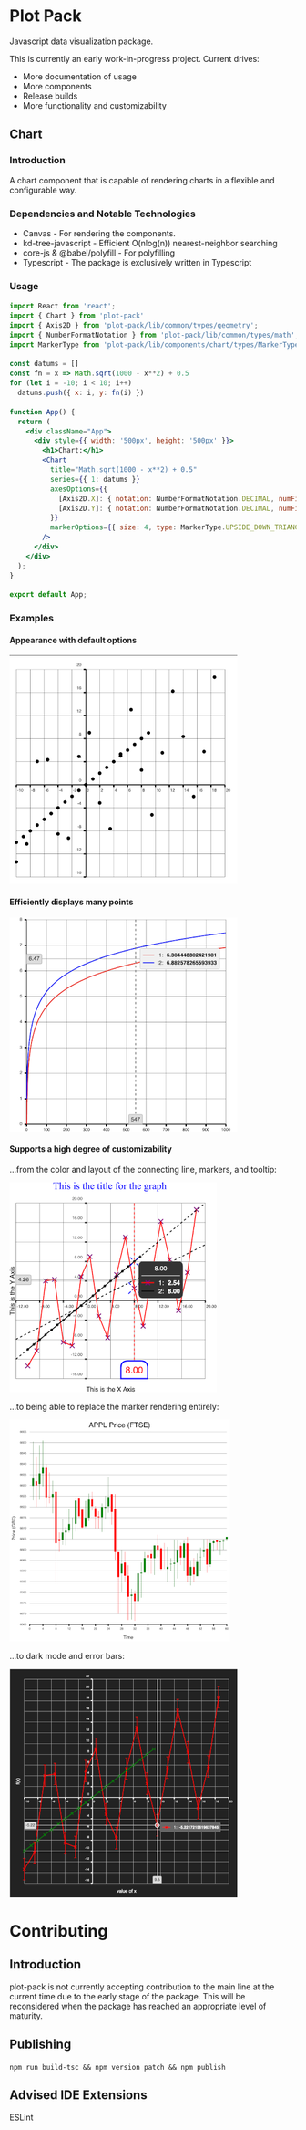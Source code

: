 # Plot Pack

Javascript data visualization package.

This is currently an early work-in-progress project. Current drives:
* More documentation of usage
* More components
* Release builds
* More functionality and customizability

## Chart

### Introduction

A chart component that is capable of rendering charts in a flexible and configurable way.

### Dependencies and Notable Technologies

* Canvas - For rendering the components.
* kd-tree-javascript - Efficient O(nlog(n)) nearest-neighbor searching
* core-js & @babel/polyfill - For polyfilling
* Typescript - The package is exclusively written in Typescript

### Usage

```jsx
import React from 'react';
import { Chart } from 'plot-pack'
import { Axis2D } from 'plot-pack/lib/common/types/geometry';
import { NumberFormatNotation } from 'plot-pack/lib/common/types/math';
import MarkerType from 'plot-pack/lib/components/chart/types/MarkerType';

const datums = []
const fn = x => Math.sqrt(1000 - x**2) + 0.5
for (let i = -10; i < 10; i++)
  datums.push({ x: i, y: fn(i) })

function App() {
  return (
    <div className="App">
      <div style={{ width: '500px', height: '500px' }}>
        <h1>Chart:</h1>
        <Chart
          title="Math.sqrt(1000 - x**2) + 0.5"
          series={{ 1: datums }}
          axesOptions={{
            [Axis2D.X]: { notation: NumberFormatNotation.DECIMAL, numFigures: 0 },
            [Axis2D.Y]: { notation: NumberFormatNotation.DECIMAL, numFigures: 1 }
          }}
          markerOptions={{ size: 4, type: MarkerType.UPSIDE_DOWN_TRIANGLE, lineWidth: 1 }}
        />
      </div>
    </div>
  );
}

export default App;
```

### Examples

#### Appearance with default options

![](docs/components/chart/images/default_options.png)

#### Efficiently displays many points

![](docs/components/chart/images/variant_1.png)

#### Supports a high degree of customizability

...from the color and layout of the connecting line, markers, and tooltip:

![](docs/components/chart/images/variant_2.png)

...to being able to replace the marker rendering entirely:

![](docs/components/chart/images/variant_3.png)

...to dark mode and error bars:

![](docs/components/chart/images/variant_4.png)

# Contributing

## Introduction

plot-pack is not currently accepting contribution to the main line at the current time due to the early stage of the package. This will be reconsidered when the package has reached an appropriate level of maturity.

## Publishing

`npm run build-tsc && npm version patch && npm publish`

## Advised IDE Extensions

ESLint
